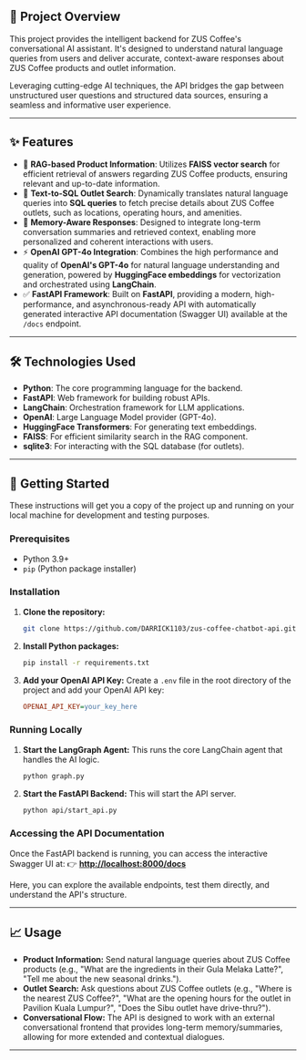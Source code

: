 ## 🎯 Project Overview

This project provides the intelligent backend for ZUS Coffee's conversational AI assistant. It's designed to understand natural language queries from users and deliver accurate, context-aware responses about ZUS Coffee products and outlet information.

Leveraging cutting-edge AI techniques, the API bridges the gap between unstructured user questions and structured data sources, ensuring a seamless and informative user experience.

---

## ✨ Features

* 🧠 **RAG-based Product Information**: Utilizes **FAISS vector search** for efficient retrieval of answers regarding ZUS Coffee products, ensuring relevant and up-to-date information.
* 🏬 **Text-to-SQL Outlet Search**: Dynamically translates natural language queries into **SQL queries** to fetch precise details about ZUS Coffee outlets, such as locations, operating hours, and amenities.
* 🔄 **Memory-Aware Responses**: Designed to integrate long-term conversation summaries and retrieved context, enabling more personalized and coherent interactions with users.
* ⚡️ **OpenAI GPT-4o Integration**: Combines the high performance and quality of **OpenAI's GPT-4o** for natural language understanding and generation, powered by **HuggingFace embeddings** for vectorization and orchestrated using **LangChain**.
* ✅ **FastAPI Framework**: Built on **FastAPI**, providing a modern, high-performance, and asynchronous-ready API with automatically generated interactive API documentation (Swagger UI) available at the `/docs` endpoint.

---

## 🛠️ Technologies Used

* **Python**: The core programming language for the backend.
* **FastAPI**: Web framework for building robust APIs.
* **LangChain**: Orchestration framework for LLM applications.
* **OpenAI**: Large Language Model provider (GPT-4o).
* **HuggingFace Transformers**: For generating text embeddings.
* **FAISS**: For efficient similarity search in the RAG component.
* **sqlite3**: For interacting with the SQL database (for outlets).

---

## 🚀 Getting Started

These instructions will get you a copy of the project up and running on your local machine for development and testing purposes.

### Prerequisites

* Python 3.9+
* `pip` (Python package installer)

### Installation

1.  **Clone the repository:**
    ```bash
    git clone https://github.com/DARRICK1103/zus-coffee-chatbot-api.git
    ```

2.  **Install Python packages:**
    ```bash
    pip install -r requirements.txt
    ```

3.  **Add your OpenAI API Key:**
    Create a `.env` file in the root directory of the project and add your OpenAI API key:
    ```ini
    OPENAI_API_KEY=your_key_here
    ```

### Running Locally

1.  **Start the LangGraph Agent:**
    This runs the core LangChain agent that handles the AI logic.
    ```bash
    python graph.py
    ```

2.  **Start the FastAPI Backend:**
    This will start the API server.
    ```bash
    python api/start_api.py
    ```

### Accessing the API Documentation

Once the FastAPI backend is running, you can access the interactive Swagger UI at:
👉 **[http://localhost:8000/docs](http://localhost:8000/docs)**

Here, you can explore the available endpoints, test them directly, and understand the API's structure.

---

## 📈 Usage

* **Product Information:** Send natural language queries about ZUS Coffee products (e.g., "What are the ingredients in their Gula Melaka Latte?", "Tell me about the new seasonal drinks.").
* **Outlet Search:** Ask questions about ZUS Coffee outlets (e.g., "Where is the nearest ZUS Coffee?", "What are the opening hours for the outlet in Pavilion Kuala Lumpur?", "Does the Sibu outlet have drive-thru?").
* **Conversational Flow:** The API is designed to work with an external conversational frontend that provides long-term memory/summaries, allowing for more extended and contextual dialogues.

---
